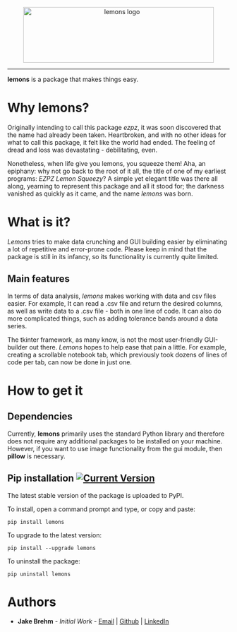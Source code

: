 <p align="center">
  <img src="https://github.com/jakebrehm/lemons/blob/master/img/logo.png" width="432" height="126" alt="lemons logo"/>
</p>

-----------------

**lemons** is a package that makes things easy.

# Why lemons?

Originally intending to call this package *ezpz*, it was soon discovered that the name had already been taken. Heartbroken, and with no other ideas for what to call this package, it felt like the world had ended. The feeling of dread and loss was devastating - debilitating, even.

Nonetheless, when life give you lemons, you squeeze them! Aha, an epiphany: why not go back to the root of it all, the title of one of my earliest programs: *EZPZ Lemon Squeezy*? A simple yet elegant title was there all along, yearning to represent this package and all it stood for; the darkness vanished as quickly as it came, and the name *lemons* was born.

# What is it?

*Lemons* tries to make data crunching and GUI building easier by eliminating a lot of repetitive and error-prone code. Please keep in mind that the package is still in its infancy, so its functionality is currently quite limited.

## Main features

In terms of data analysis, *lemons* makes working with data and csv files easier. For example, It can read a .csv file and return the desired columns, as well as write data to a .csv file - both in one line of code. It can also do more complicated things, such as adding tolerance bands around a data series.

The tkinter framework, as many know, is not the most user-friendly GUI-builder out there. *Lemons* hopes to help ease that pain a little. For example, creating a scrollable notebook tab, which previously took dozens of lines of code per tab, can now be done in just one.

# How to get it

## Dependencies

Currently, **lemons** primarily uses the standard Python library and therefore does not require any additional packages to be installed on your machine. However, if you want to use image functionality from the gui module, then **pillow** is necessary.

## Pip installation [![Current Version](https://img.shields.io/badge/pypi-v0.20-yellow.svg?style=flat?link=http://pypi.org/project/lemons/)](https://pypi.org/project/lemons/)

The latest stable version of the package is uploaded to PyPI.

To install, open a command prompt and type, or copy and paste:
```
pip install lemons
```

To upgrade to the latest version:
```
pip install --upgrade lemons
```

To uninstall the package:
```
pip uninstall lemons
```

# Authors
- **Jake Brehm** - *Initial Work* - [Email](mailto:jbrehm@tactair.com) | [Github](http://github.com/jakebrehm) | [LinkedIn](http://linkedin.com/in/jacobbrehm)